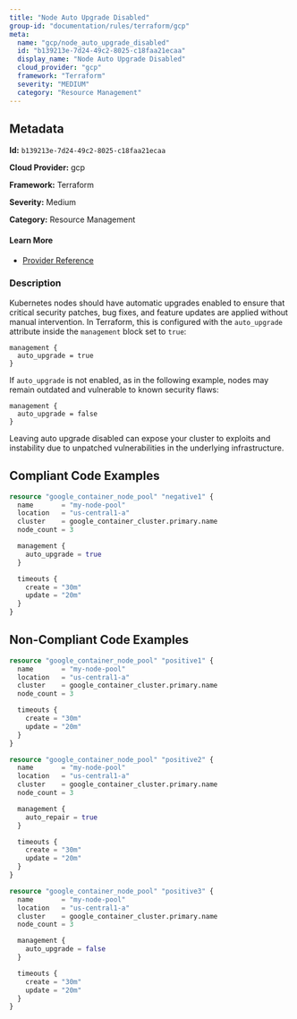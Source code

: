 ```yaml
---
title: "Node Auto Upgrade Disabled"
group-id: "documentation/rules/terraform/gcp"
meta:
  name: "gcp/node_auto_upgrade_disabled"
  id: "b139213e-7d24-49c2-8025-c18faa21ecaa"
  display_name: "Node Auto Upgrade Disabled"
  cloud_provider: "gcp"
  framework: "Terraform"
  severity: "MEDIUM"
  category: "Resource Management"
---
```

## Metadata

**Id:** `b139213e-7d24-49c2-8025-c18faa21ecaa`

**Cloud Provider:** gcp

**Framework:** Terraform

**Severity:** Medium

**Category:** Resource Management

#### Learn More

 - [Provider Reference](https://registry.terraform.io/providers/hashicorp/google/latest/docs/resources/container_node_pool#auto_upgrade)

### Description

 Kubernetes nodes should have automatic upgrades enabled to ensure that critical security patches, bug fixes, and feature updates are applied without manual intervention. In Terraform, this is configured with the `auto_upgrade` attribute inside the `management` block set to `true`:

```
management {
  auto_upgrade = true
}
```

If `auto_upgrade` is not enabled, as in the following example, nodes may remain outdated and vulnerable to known security flaws:

```
management {
  auto_upgrade = false
}
```

Leaving auto upgrade disabled can expose your cluster to exploits and instability due to unpatched vulnerabilities in the underlying infrastructure.


## Compliant Code Examples
```terraform
resource "google_container_node_pool" "negative1" {
  name       = "my-node-pool"
  location   = "us-central1-a"
  cluster    = google_container_cluster.primary.name
  node_count = 3

  management {
    auto_upgrade = true
  }

  timeouts {
    create = "30m"
    update = "20m"
  }
}
```
## Non-Compliant Code Examples
```terraform
resource "google_container_node_pool" "positive1" {
  name       = "my-node-pool"
  location   = "us-central1-a"
  cluster    = google_container_cluster.primary.name
  node_count = 3

  timeouts {
    create = "30m"
    update = "20m"
  }
}

resource "google_container_node_pool" "positive2" {
  name       = "my-node-pool"
  location   = "us-central1-a"
  cluster    = google_container_cluster.primary.name
  node_count = 3

  management {
    auto_repair = true
  }

  timeouts {
    create = "30m"
    update = "20m"
  }
}

resource "google_container_node_pool" "positive3" {
  name       = "my-node-pool"
  location   = "us-central1-a"
  cluster    = google_container_cluster.primary.name
  node_count = 3

  management {
    auto_upgrade = false
  }

  timeouts {
    create = "30m"
    update = "20m"
  }
}

```